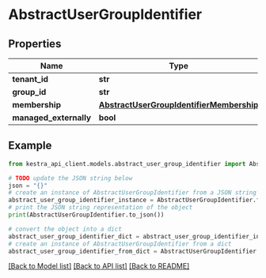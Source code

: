 # AbstractUserGroupIdentifier


## Properties

Name | Type | Description | Notes
------------ | ------------- | ------------- | -------------
**tenant_id** | **str** |  | [optional] 
**group_id** | **str** |  | [optional] 
**membership** | [**AbstractUserGroupIdentifierMembership**](AbstractUserGroupIdentifierMembership.md) |  | [optional] 
**managed_externally** | **bool** |  | [optional] 

## Example

```python
from kestra_api_client.models.abstract_user_group_identifier import AbstractUserGroupIdentifier

# TODO update the JSON string below
json = "{}"
# create an instance of AbstractUserGroupIdentifier from a JSON string
abstract_user_group_identifier_instance = AbstractUserGroupIdentifier.from_json(json)
# print the JSON string representation of the object
print(AbstractUserGroupIdentifier.to_json())

# convert the object into a dict
abstract_user_group_identifier_dict = abstract_user_group_identifier_instance.to_dict()
# create an instance of AbstractUserGroupIdentifier from a dict
abstract_user_group_identifier_from_dict = AbstractUserGroupIdentifier.from_dict(abstract_user_group_identifier_dict)
```
[[Back to Model list]](../README.md#documentation-for-models) [[Back to API list]](../README.md#documentation-for-api-endpoints) [[Back to README]](../README.md)


